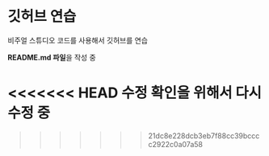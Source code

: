# 깃허브 연습

비주얼 스튜디오 코드를 사용해서 깃허브를 연습

**README.md 파일**을 작성 중

<<<<<<< HEAD
수정 확인을 위해서 다시 수정 중
=======
>>>>>>> 21dc8e228dcb3eb7f88cc39bcccc2922c0a07a58
